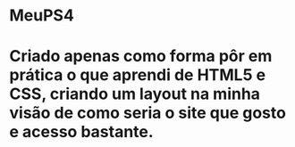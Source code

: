 # MeuPS4

# Criado apenas como forma pôr em prática o que aprendi de HTML5 e CSS, criando um layout na minha visão de como seria o site que gosto e acesso bastante. 
